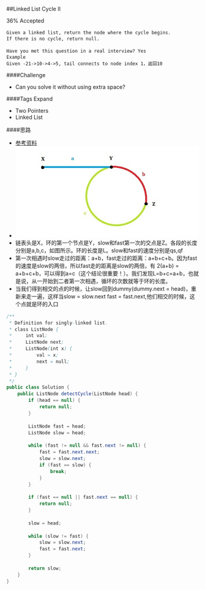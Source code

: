 ##Linked List Cycle II

36% Accepted

	Given a linked list, return the node where the cycle begins.
    If there is no cycle, return null.

	Have you met this question in a real interview? Yes
	Example
	Given -21->10->4->5, tail connects to node index 1，返回10

####Challenge
- Can you solve it without using extra space?

####Tags Expand
- Two Pointers
- Linked List


####思路
- [参考资料](http://www.cnblogs.com/hiddenfox/p/3408931.html)
- ![LinkedListCycle](../image/LinkedListCycle.jpg)
- 链表头是X，环的第一个节点是Y，slow和fast第一次的交点是Z。各段的长度分别是a,b,c，如图所示。环的长度是L。slow和fast的速度分别是qs,qf
- 第一次相遇时slow走过的距离：a+b，fast走过的距离：a+b+c+b。因为fast的速度是slow的两倍，所以fast走的距离是slow的两倍，有 2(a+b) = a+b+c+b，可以得到a=c（这个结论很重要！）。我们发现L=b+c=a+b，也就是说，从一开始到二者第一次相遇，循环的次数就等于环的长度。
- 当我们得到相交的点的时候，让slow回到dummy(dummy.next = head)，重新来走一遍，这样当slow = slow.next fast = fast.next,他们相交的时候，这个点就是环的入口

```java
/**
 * Definition for singly-linked list.
 * class ListNode {
 *     int val;
 *     ListNode next;
 *     ListNode(int x) {
 *         val = x;
 *         next = null;
 *     }
 * }
 */
public class Solution {
    public ListNode detectCycle(ListNode head) {
        if (head == null) {
            return null;
        }

        ListNode fast = head;
        ListNode slow = head;

        while (fast != null && fast.next != null) {
            fast = fast.next.next;
            slow = slow.next;
            if (fast == slow) {
                break;
            }
        }

        if (fast == null || fast.next == null) {
            return null;
        }

        slow = head;

        while (slow != fast) {
            slow = slow.next;
            fast = fast.next;
        }

        return slow;
    }
}
```
